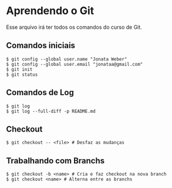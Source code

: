 # Aprendendo o Git
Esse arquivo irá ter todos os comandos do curso de Git.

## Comandos iniciais

```shell
$ git config --global user.name "Jonata Weber"
$ git config --global user.email "jonataa@gmail.com"
$ git init
$ git status
```

## Comandos de Log

```shell
$ git log
$ git log --full-diff -p README.md
```

## Checkout

```shell
$ git checkout -- <file> # Desfaz as mudanças
```

## Trabalhando com Branchs

```shell
$ git checkout -b <name> # Cria e faz checkout na nova branch
$ git checkout <name> # Alterna entre as branchs
```
